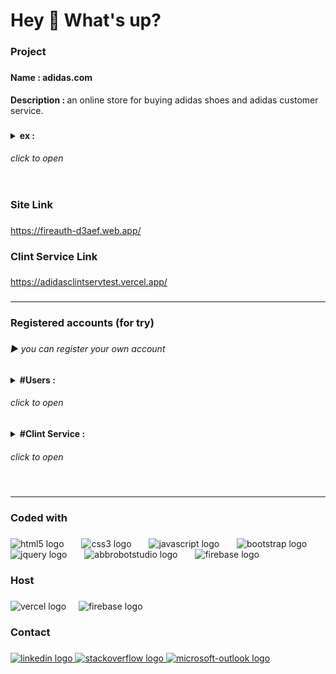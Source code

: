 <h1 align="left">Hey 👋 What's up?</h1>

###

<h3 align="left">Project</h3>

###

<h4 align="left">Name : adidas.com</h4>

<p align="left"><b>Description : </b> an online store for  buying adidas shoes and adidas customer service.</p>

###

<details>
<summary>
<b align="left">ex : </b><h6>click to open</h6>
</summary>
<img src="./ex/1.PNG" width="400px">
<img src="./ex/2.PNG" width="400px"><br>
<img src="./ex/3.PNG" width="400px">
<img src="./ex/4.PNG" width="400px"><br>
<img src="./ex/5.PNG" width="400px">
<img src="./ex/6.PNG" width="400px"><br>
<img src="./ex/7.PNG" width="400px">
<img src="./ex/8.PNG" width="400px"><br>
<img src="./ex/9.PNG" width="400px">
<img src="./ex/10.PNG" width="400px"><br>
<img src="./ex/11.PNG" width="400px">
<img src="./ex/12.PNG" width="400px"><br>
<img src="./ex/13.PNG" width="400px">
<img src="./ex/14.PNG" width="400px"><br>
<img src="./ex/17.PNG" width="233px">
<img src="./ex/16.PNG" width="233px">
<img src="./ex/15.PNG" width="233px">
</details>

###

<h3 align="left">Site Link</h3>

###

<a href="https://fireauth-d3aef.web.app/">https://fireauth-d3aef.web.app/</a>

###

<h3 align="left">Clint Service Link</h3>

###

<a href="https://adidasclintservtest.vercel.app/">https://adidasclintservtest.vercel.app/</a>

###

<hr/>

###

<h3 align="left">Registered accounts (for try)</h3>

###

<h6 align="left">▶ you can register your own account</h6>

###

<details>
<summary><b>#Users : </b><h6>click to open</h6></Summary>
<br>johndoe123@gmail.com<br>assassD1<br><br>randomuser456@outlook.com<br>123456Random<br><br>demoaccount123@gmail.net<br>assassD1<br><br>alexsmith999@outlook.com<br>assassD1<br><br>fakeuseralpha@xmail.net<br>Emily 1234<br><br>randommail789@yahoo.com<br>assassD1<br><br>accountfake123@gmail.net<br>assassD1<br><br>al1e5x5s999@outlook.com<br>assassD1<br><br>userfakealpha@xmail.net<br>Emily 1234<br><br>mailrandom789@yahoo.com<br>assassD1
</details>
<details>
<summary><b>#Clint Service :</b> <h6>click to open</h6></summary>
<br>support1@adidas.com<br>assassD1<br><br>support2@adidas.com<br>assassD1</details>

###

<hr/>

###

<h3 align="left">Coded with</h3>

###

<div align="left">
  <img src="https://cdn.jsdelivr.net/gh/devicons/devicon/icons/html5/html5-plain-wordmark.svg" height="60" alt="html5 logo"  />
  <img width="20" />
  <img src="https://cdn.jsdelivr.net/gh/devicons/devicon/icons/css3/css3-plain-wordmark.svg" height="60" alt="css3 logo"  />
  <img width="20" />
  <img src="https://cdn.simpleicons.org/javascript/F7DF1E" height="60" alt="javascript logo"  />
  <img width="20" />
  <img src="https://cdn.jsdelivr.net/gh/devicons/devicon/icons/bootstrap/bootstrap-original.svg" height="60" alt="bootstrap logo"  />
  <img width="20" />
  <img src="https://skillicons.dev/icons?i=jquery" height="60" alt="jquery logo"  />
  <img width="20" />
  <img src="https://swiperjs.com/images/swiper-logo.svg" height="60" alt="abbrobotstudio logo"  />
  <img width="20" />
  <img src="https://cdn.simpleicons.org/firebase/FFCA28" height="60" alt="firebase logo"  />
</div>

###

<h3 align="left">Host</h3>

###

<div align="left">
  <img src="https://skillicons.dev/icons?i=vercel" height="45" alt="vercel logo"  />
  <img width="12" />
  <img src="https://cdn.simpleicons.org/firebase/FFCA28" height="45" alt="firebase logo"  />
</div>

###

<h3 align="left">Contact</h3>

###

<div align="left">
  <a href="https://www.linkedin.com/in/mohamed-kamal-10465220a/" target="_blank">
    <img src="https://raw.githubusercontent.com/maurodesouza/profile-readme-generator/master/src/assets/icons/social/linkedin/default.svg" width="50" height="30" alt="linkedin logo"  />
  </a>
  <a href="https://stackoverflow.com/users/15161247/mohamed-kamal" target="_blank">
    <img src="https://raw.githubusercontent.com/maurodesouza/profile-readme-generator/master/src/assets/icons/social/stackoverflow/default.svg" width="50" height="30" alt="stackoverflow logo"  />
  </a>
  <a href="mailto:mhmdalshwamy@outlook.com" target="_blank">
    <img src="https://raw.githubusercontent.com/maurodesouza/profile-readme-generator/master/src/assets/icons/social/microsoft-outlook/default.svg" width="50" height="30" alt="microsoft-outlook logo"  />
  </a>
</div>

###
